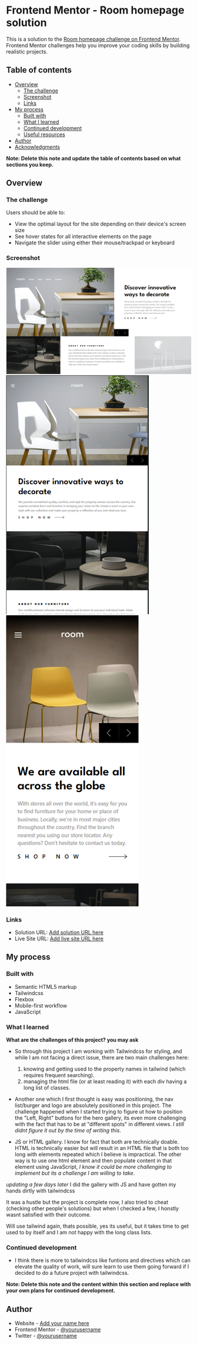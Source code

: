 # Frontend Mentor - Room homepage solution

This is a solution to the [Room homepage challenge on Frontend Mentor](https://www.frontendmentor.io/challenges/room-homepage-BtdBY_ENq). Frontend Mentor challenges help you improve your coding skills by building realistic projects. 

## Table of contents

- [Overview](#overview)
  - [The challenge](#the-challenge)
  - [Screenshot](#screenshot)
  - [Links](#links)
- [My process](#my-process)
  - [Built with](#built-with)
  - [What I learned](#what-i-learned)
  - [Continued development](#continued-development)
  - [Useful resources](#useful-resources)
- [Author](#author)
- [Acknowledgments](#acknowledgments)

**Note: Delete this note and update the table of contents based on what sections you keep.**

## Overview

### The challenge

Users should be able to:

- View the optimal layout for the site depending on their device's screen size
- See hover states for all interactive elements on the page
- Navigate the slider using either their mouse/trackpad or keyboard

### Screenshot

![Desktop view](screenshots/desktop.png)
![Tablet view](screenshots/tablet.png)
![Mobile view](screenshots/mobile.png)


### Links

- Solution URL: [Add solution URL here](https://your-solution-url.com)
- Live Site URL: [Add live site URL here](https://your-live-site-url.com)

## My process

### Built with

- Semantic HTML5 markup
- Tailwindcss
- Flexbox
- Mobile-first workflow
- JavaScript

### What I learned

**What are the challenges of this project? you may ask**
- So through this project I am working with Tailwindcss for styling, and while I am not facing a direct issue, there are two main challenges here:
  1. knowing and getting used to the property names in tailwind (which requires frequent searching).
  2. managing the html file (or at least reading it) with each div having a long list of classes.

- Another one which I first thought is easy was positioning, the nav list/burger and logo are absolutely positioned in this project. The challenge happened when I started trying to figure ut how to position the "Left, Right" buttons for the hero gallery, its even more challenging with the fact that has to be at "different spots" in different views. *I still didnt figure it out by the time of writing this*.

- JS or HTML gallery. I know for fact that both are technically doable. HTML is technically easier but will result in an HTML file that is both too long with elements repeated which I believe is impractical. The other way is to use one html element and then populate content in that element using JavaScript, *I know it could be more challenging to implement but its a challenge I am willing to take*.

*updating a few days later* I did the gallery with JS and have gotten my hands dirtly with tailwindcss

It was a hustle but the project is complete now, I also tried to cheat (checking other people's solutions) but when I checked a few, I honstly wasnt satisfied with their outcome. 

Will use tailwind again, thats possible, yes its useful, but it takes time to get used to by itself and I am not happy with the long class lists.

### Continued development

- I think there is more to tailwindcss like funtions and directives which can elevate the quality of work, will sure learn to use them going forward if I decided to do a future project with tailwindcss.

**Note: Delete this note and the content within this section and replace with your own plans for continued development.**


## Author

- Website - [Add your name here](https://www.your-site.com)
- Frontend Mentor - [@yourusername](https://www.frontendmentor.io/profile/yourusername)
- Twitter - [@yourusername](https://www.twitter.com/yourusername)

